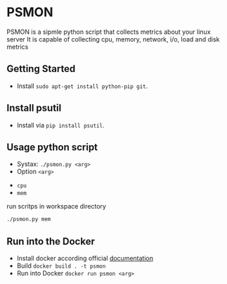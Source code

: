 # PSMON

PSMON is a sipmle python script that collects metrics about your linux server
It is capable of collecting cpu, memory, network, i/o, load and disk metrics

## Getting Started

  * Install `sudo apt-get install python-pip git`.

## Install psutil

  * Install via `pip install psutil`.

## Usage python script

  * Systax: `./psmon.py <arg>`
  * Option `<arg>`
   - `cpu`
   - `mem`

  run scritps in workspace directory
  ```sh
  ./psmon.py mem
  ```

## Run into the Docker
  * Install docker according official [documentation](https://docs.docker.com/install/linux/docker-ce/debian/)
  * Build `docker build . -t psmon`
  * Run into Docker `docker run psmon <arg>`
